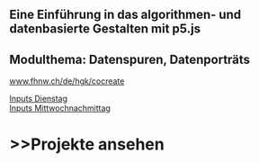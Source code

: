 ## Eine Einführung in das algorithmen- und datenbasierte Gestalten mit p5.js
## Modulthema: Datenspuren, Datenporträts

www.fhnw.ch/de/hgk/cocreate


<a href="https://github.com/hzuellig/cocreate_HKB/blob/main/09202022/tagesprogramm.md">Inputs Dienstag</a><br/>
<a href="https://github.com/hzuellig/cocreate_HKB/blob/main/09212022/tagesprogramm.md">Inputs Mittwochnachmittag</a>


# >>Projekte ansehen

